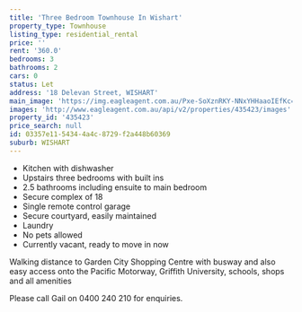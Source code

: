 ```yaml
---
title: 'Three Bedroom Townhouse In Wishart'
property_type: Townhouse
listing_type: residential_rental
price: ''
rent: '360.0'
bedrooms: 3
bathrooms: 2
cars: 0
status: Let
address: '18 Delevan Street, WISHART'
main_image: 'https://img.eagleagent.com.au/Pxe-SoXznRKY-NNxYHHaaoIEfKc=/1280x854/smart/https://s3-us-west-2.amazonaws.com/eagleagent-orig/images/6824331/403589839-image-M.jpg'
images: 'http://www.eagleagent.com.au/api/v2/properties/435423/images'
property_id: '435423'
price_search: null
id: 03357e11-5434-4a4c-8729-f2a448b60369
suburb: WISHART
---
```

- Kitchen with dishwasher
- Upstairs three bedrooms with built ins
- 2.5 bathrooms including ensuite to main bedroom
- Secure complex of 18
- Single remote control garage
- Secure courtyard, easily maintained
- Laundry
- No pets allowed
- Currently vacant, ready to move in now

Walking distance to Garden City Shopping Centre with busway and also easy access onto the Pacific Motorway, Griffith University, schools, shops and all amenities

Please call Gail on 0400 240 210 for enquiries.